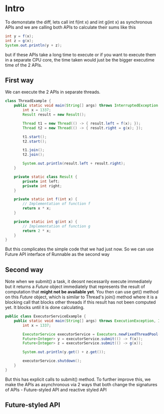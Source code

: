 # Intro
To demonstate the diff, lets call int f(int x) and int g(int x) as synchronous APIs and we are calling both APIs to calculate their sums 
like this

```java
int y = f(x);
int z = g(x);
System.out.println(y + z);
```

but if these APIs take a long time to execute or if you want to execute them in a separate CPU core, the time taken would just be the bigger
executime time of the 2 APIs.

## First way
We can execute the 2 APIs in separate threads. 
```java
class ThreadExample {
    public static void main(String[] args) throws InterruptedException {
        int x = 1337;
        Result result = new Result();

        Thread t1 = new Thread(() -> { result.left = f(x); });
        Thread t2 = new Thread(() -> { result.right = g(x); });

        t1.start();
        t2.start();

        t1.join();
        t2.join();

        System.out.println(result.left + result.right);
    }

    private static class Result {
        private int left;
        private int right;
    }

    private static int f(int x) {
        // Implementation of function f
        return x * x;
    }

    private static int g(int x) {
        // Implementation of function g
        return 2 * x;
    }
}

```

But this complicates the simple code that we had just now. So we can use Future API interface of Runnable as the second way

## Second way
Note when we submit() a task, it deosnt necessarily execute immediately but it returns a *Future* object immediately that represents
the result of computation that **might not be available yet**. You then can use get() method on this *Future* object, which is similar to
Thread's join() method where it is a blocking call that blocks other threads if this result has not been computed yet. It blocks
until it is done calculating.

```java
public class ExecutorServiceExample {
    public static void main(String[] args) throws ExecutionException, InterruptedException {
        int x = 1337;

        ExecutorService executorService = Executors.newFixedThreadPool(2);
        Future<Integer> y = executorService.submit(() -> f(x));
        Future<Integer> z = executorService.submit(() -> g(x));

        System.out.println(y.get() + z.get());

        executorService.shutdown();
    }
}
```

But this has explicit calls to submit() method. To further improve this, we make the APIs as asynchronous via 2 ways that both change
the signatures of APIs - Future-styled API and reactive styled API

## Future-styled API





